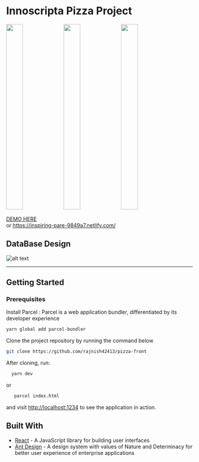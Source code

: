 # Innoscripta Pizza Project
 <div style="width:100%"height="510px" >
  <img src="https://res.cloudinary.com/dh7apsl5o/image/upload/v1571575138/pizza-project/screencapture-localhost-1234-2019-10-20-18_04_33.png" width="30%" height="500px">
  <img src="https://res.cloudinary.com/dh7apsl5o/image/upload/v1571575132/pizza-project/screencapture-localhost-1234-pizzas-margherita-classic-2019-10-20-18_04_08.png" width="30%" height="500px">
   <img src="https://res.cloudinary.com/dh7apsl5o/image/upload/v1571575131/pizza-project/screencapture-localhost-1234-order-place-2019-10-20-18_05_07.png" width="30%" height="500px">
  </div>
  
  <a href="https://inspiring-pare-9849a7.netlify.com/">DEMO HERE</a>  
  or
  https://inspiring-pare-9849a7.netlify.com/


## DataBase Design
  ![alt text](https://res.cloudinary.com/dh7apsl5o/image/upload/v1571078665/Innoscripta-pizza-task_itf5dp.png)


<hr>

## Getting Started

### Prerequisites
  Install Parcel : Parcel is a web application bundler, differentiated by its developer experience
   
```bash
yarn global add parcel-bundler
```

 Clone the project repository by running the command below

```bash
git clone https://github.com/rajnish42413/pizza-front
```

After cloning, run:

```bash
  yarn dev 
```

or

```bash
   parcel index.html 
```

and visit [http://localhost:1234](http://localhost:1234) to see the application in action.

## Built With
* [React](https://reactjs.org) - A JavaScript library for building user interfaces
* [Ant Design](https://ant.design/) - A design system with values of Nature and Determinacy for better user experience of enterprise applications
